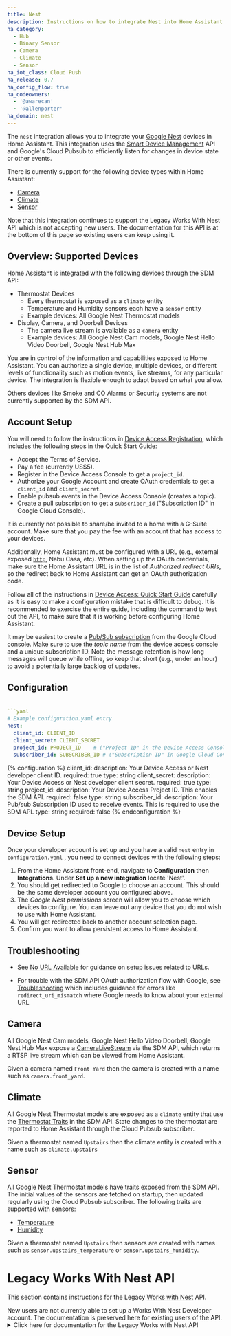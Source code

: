 ```yaml
---
title: Nest
description: Instructions on how to integrate Nest into Home Assistant.
ha_category:
  - Hub
  - Binary Sensor
  - Camera
  - Climate
  - Sensor
ha_iot_class: Cloud Push
ha_release: 0.7
ha_config_flow: true
ha_codeowners:
  - '@awarecan'
  - '@allenporter'
ha_domain: nest
---
```


The `nest` integration allows you to integrate your [Google Nest](https://store.google.com/us/category/connected_home?) devices in Home Assistant. This integration uses the [Smart Device Management](https://developers.google.com/nest/device-access/api) API and Google's Cloud Pubsub to efficiently listen for changes in device state or other events.

There is currently support for the following device types within Home Assistant:

- [Camera](#camera)
- [Climate](#climate)
- [Sensor](#sensor)

<div class='note'>
Note that this integration continues to support the Legacy Works With Nest API which is not accepting new users. The documentation for this API is at the bottom of this page so existing users can keep using it.
</div>

## Overview: Supported Devices

Home Assistant is integrated with the following devices through the SDM API:

- Thermostat Devices
  - Every thermostat is exposed as a `climate` entity
  - Temperature and Humidity sensors each have a `sensor` entity
  - Example devices: All Google Nest Thermostat models
- Display, Camera, and Doorbell Devices
  - The camera live stream is available as a `camera` entity
  - Example devices: All Google Nest Cam models, Google Nest Hello Video Doorbell, Google Nest Hub Max

You are in control of the information and capabilities exposed to Home Assistant. You can authorize a single device, multiple devices, or different levels of functionality such as motion events, live streams, for any particular device. The integration is flexible enough to adapt based on what you allow.

Others devices like Smoke and CO Alarms or Security systems are not currently
supported by the SDM API.

## Account Setup

You will need to follow the instructions in [Device Access Registration](https://developers.google.com/nest/device-access/registration), which includes the following steps in the
Quick Start Guide:

- Accept the Terms of Service.
- Pay a fee (currently US$5).
- Register in the Device Access Console to get a `project_id`.
- Authorize your Google Account and create OAuth credentials to get a `client_id` and `client_secret`.
- Enable pubsub events in the Device Access Console (creates a topic).
- Create a pull subscription to get a `subscriber_id` ("Subscription ID" in Google Cloud Console).

<div class='note warning'>
It is currently not possible to share/be invited to a home with a G-Suite account. Make sure that you pay the fee with an account that has access to your devices.
</div>

Additionally, Home Assistant must be configured with a URL (e.g., external exposed [`http`](/integrations/http/), Nabu Casa, etc). When setting up the OAuth credentials, make sure the Home Assistant URL is in the list of *Authorized redirect URIs*, so the redirect back to Home Assistant can get an OAuth authorization code.

Follow all of the instructions in [Device Access: Quick Start Guide](https://developers.google.com/nest/device-access/get-started) carefully as it is easy to make a configuration mistake that is difficult to debug. It is recommended to exercise the entire guide, including the command to test out the API, to make sure that it is working before configuring Home Assistant.

It may be easiest to create a [Pub/Sub subscription](https://console.cloud.google.com/cloudpubsub/subscription/list) from the Google Cloud console. Make sure to use the *topic name* from the device access console and a unique subscription ID. Note the message retention is how long messages will queue while offline, so keep that short (e.g., under an hour) to avoid a potentially large backlog of updates.

## Configuration

```yaml

```yaml
# Example configuration.yaml entry
nest:
  client_id: CLIENT_ID
  client_secret: CLIENT_SECRET
  project_id: PROJECT_ID    # ("Project ID" in the Device Access Console)
  subscriber_id: SUBSCRIBER_ID # ("Subscription ID" in Google Cloud Console)
```

{% configuration %}
client_id:
  description: Your Device Access or Nest developer client ID.
  required: true
  type: string
client_secret:
  description: Your Device Access or Nest developer client secret.
  required: true
  type: string
project_id:
  description: Your Device Access Project ID. This enables the SDM API.
  required: false
  type: string
subscriber_id:
  description: Your Pub/sub Subscription ID used to receive events. This is required to use the SDM API.
  type: string
  required: false
{% endconfiguration %}

## Device Setup

Once your developer account is set up and you have a valid `nest` entry in `configuration.yaml` , you need to connect devices with the following steps:

1. From the Home Assistant front-end, navigate to **Configuration** then **Integrations**. Under **Set up a new integration** locate 'Nest'.
1. You should get redirected to Google to choose an account. This should be the same developer account you configured above.
1. The *Google Nest permissions* screen will allow you to choose which devices to configure. You can leave out any device that you do not wish to use with Home Assistant.
1. You will get redirected back to another account selection page.
1. Confirm you want to allow persistent access to Home Assistant.

## Troubleshooting

- See [No URL Available](/more-info/no-url-available) for guidance on setup issues related to URLs.

- For trouble with the SDM API OAuth authorization flow with Google, see [Troubleshooting](https://developers.google.com/nest/device-access/authorize#troubleshooting) which includes guidance for errors like `redirect_uri_mismatch` where Google needs to know about your external URL

## Camera

All Google Nest Cam models, Google Nest Hello Video Doorbell, Google Nest Hub Max expose a [CameraLiveStream](https://developers.google.com/nest/device-access/traits/device/camera-live-stream) via the SDM API, which returns a RTSP live stream which can be viewed from Home Assistant.

Given a camera named `Front Yard` then the camera is created with a name such as `camera.front_yard`.

## Climate

All Google Nest Thermostat models are exposed as a `climate` entity that use the [Thermostat Traits](https://developers.google.com/nest/device-access/traits/device/thermostat-hvac) in the SDM API. State changes to the thermostat are reported to Home Assistant through the Cloud Pubsub subscriber.

Given a thermostat named `Upstairs` then the climate entity is created with a name such as `climate.upstairs`

## Sensor

All Google Nest Thermostat models have traits exposed from the SDM API. The initial values of the sensors are fetched on startup, then updated regularly using the Cloud Pubsub subscriber. The following traits are supported with sensors:

- [Temperature](https://developers.google.com/nest/device-access/traits/device/temperature)
- [Humidity](https://developers.google.com/nest/device-access/traits/device/humidity)

Given a thermostat named `Upstairs` then sensors are created with names such as `sensor.upstairs_temperature` or `sensor.upstairs_humidity`.

# Legacy Works With Nest API

This section contains instructions for the Legacy [Works with Nest](https://developers.nest.com/) API. 

<div class='note warning'>
New users are not currently able to set up a Works With Nest Developer account. The documentation is preserved here for existing users of the API.
</div>

<details>
<summary>Click here for documentation for the Legacy Works with Nest API</summary>

The Nest integration is the main integration to integrate all [Nest](https://nest.com/) related platforms. To connect Nest, you will have to [sign up for a developer account](https://developers.nest.com/products) and get a `client_id` and `client_secret`.


There is currently support for the following device types within Home Assistant:

- [Binary Sensor](#binary-sensor)
- [Camera](#camera)
- [Climate](#climate)
- [Sensor](#sensor)

### Setting up developer account


1. Visit [Nest Developers](https://developers.nest.com/), and sign in. Create an account if you don't have one already.
2. Fill in account details:
  * The "Company Information" can be anything. We recommend using your name.
3. Submit changes
4. Click "[Products](https://developers.nest.com/products)" at top of page.
5. Click "[Create New Product](https://developers.nest.com/products/new)"
6. Fill in details:
  * Product name must be unique. We recommend [email] - Home Assistant.
  * The description, users, URLs can all be anything you want.
  * Leave the "Redirect URI" Field blank
7. For permissions check every box and if it's an option select the read/write option. Note: there are important permissions under the "Other Permissions" category. If you are only adding a thermostat, do not just select the permissions under "Thermostat". You still need to check the boxes under "Other Permissions" in order to give you access to features like away mode, ETA, structure read/write, and postal code.
  * The description requires a specific format to be accepted.
    * Use "[Home Assistant] [Edit] [For Home Automation]" as the description as it is not super important.
8. Click "Create Product"
9. Once the new product page opens the "Product ID" and "Product Secret" are located on the right side. These will be used as `client_id` and `client_secret` below.
10. Add the Nest integration to your `configuration.yaml` and restart Home Assistant. Then, go to `Configuration > Integrations` and select `CONFIGURE` next to `Nest`. Click the link in the configurator pop up to log into your Nest account and complete the OAuth. Copy the resulting PIN code into the pop up.

Connecting to the Nest Developer API requires outbound port 9553 on your firewall. The configuration will fail if this is not accessible.

### Configuration

```yaml
# Example configuration.yaml entry
nest:
  client_id: CLIENT_ID
  client_secret: CLIENT_SECRET
```

```yaml
# Example configuration.yaml entry to show only devices at your vacation and primary homes
nest:
  client_id: CLIENT_ID
  client_secret: CLIENT_SECRET
  structure:
    - Vacation
    - Primary
```

{% configuration %}
client_id:
  description: Your Nest developer client ID.
  required: true
  type: string
client_secret:
  description: Your Nest developer client secret.
  required: true
  type: string
structure:
  description: The structure or structures you would like to include devices from. If not specified, this will include all structures in your Nest account.
  required: false
  type: list
{% endconfiguration %}

### Service `set_away_mode`

You can use the service `nest/set_away_mode` to set the structure(s) to "Home" or "Away".

| Service data attribute | Optional | Description |
| ---------------------- | -------- | ----------- |
| `away_mode` | no | String, must be `away` or `home`.
| `structure` | yes | String, will default to all configured Nest structures if not specified.

Examples:

```yaml
# Example script to set away, no structure specified so will execute for all
script:
  nest_set_away:
    sequence:
      - service: nest.set_away_mode
        data:
          away_mode: away
```

```yaml
# Example script to set home, structure specified
script:
  nest_set_home:
    sequence:
      - service: nest.set_away_mode
        data:
          away_mode: home
          structure:
            - Apartment
```

### Service `set_eta`

You can use the service `nest/set_eta` to set or update the estimated time of arrival window. Calling this service will automatically set the structure(s) to "Away". Structures must have an associated Nest thermostat in order to use ETA function.

| Service data attribute | Optional | Description |
| ---------------------- | -------- | ----------- |
| `eta` | no | Time period, estimated time of arrival from now.
| `eta_window` | yes | Time period, estimated time of arrival window. Default is 1 minute.
| `trip_id` | yes | String, unique ID for the trip. Default is auto-generated using a timestamp. Using an existing `trip_id` will update that trip's ETA.
| `structure` | yes | String, will default to all configured Nest structures if not specified.

Examples:

```yaml
# Example script to set ETA, no structure specified so will execute for all
script:
  nest_set_eta:
    sequence:
      - service: nest.set_eta
        data:
          eta: 00:10:30
          trip_id: Leave Work
```

```yaml
# Example script to update ETA and specify window, structure specified
script:
  nest_update_eta:
    sequence:
      - service: nest.set_eta
        data:
          eta: 00:11:00
          eta_window: 00:05
          trip_id: Leave Work
          structure:
            - Apartment
```

### Service `cancel_eta`

You can use the service `nest/cancel_eta` to cancel an existing estimated time of arrival window. Structures must have an associated Nest thermostat in order to use ETA function.

| Service data attribute | Optional | Description |
| ---------------------- | -------- | ----------- |
| `trip_id` | no | String, unique ID for the trip. Using an existing `trip_id` will update that trip's ETA.
| `structure` | yes | String, will default to all configured Nest structures if not specified.

Examples:

```yaml
# Example script to cancel ETA, no structure specified so will execute for all
script:
  nest_cancel_eta:
    sequence:
      - service: nest.cancel_eta
        data:
          trip_id: Leave Work
```

```yaml
# Example script to cancel ETA, structure specified
script:
  nest_cancel_eta:
    sequence:
      - service: nest.cancel_eta
        data:
          trip_id: Leave Work
          structure:
            - Apartment
```

### Troubleshooting

- For trouble with the SDM API OAuth authorization flow with Google, see [Troubleshooting](https://developers.google.com/nest/device-access/authorize#troubleshooting) which includes guidance for errors like `redirect_uri_mismatch` where Google needs to know about your external URL.

- If you're getting [rickrolled](https://www.youtube.com/watch?v=dQw4w9WgXcQ) by the Legacy API instead of being able to see your Nest cameras, you may not have set up your developer account's permissions correctly. Go back through and make sure you've selected read/write under every category that it's an option.

## Platforms

<div class='note'>

You must have the [Nest component](/integrations/nest/) configured to use the platforms below.

</div>

### Binary Sensor

The `nest` binary sensor platform lets you monitor various states of your [Nest](https://nest.com) devices.

<div class='note'>

You must have the [Nest component](/integrations/nest/) configured to use these sensors. The binary sensors will be setup if the `nest` integration is configured and the required configuration for the `nest binary sensor` is set.

</div>

## Configuration

To enable binary sensors and customize which sensors are setup, you can extend the [Nest component](/integrations/nest/) configuration in your `configuration.yaml` file with the following settings:

```yaml
# Example configuration.yaml entry
nest:
  binary_sensors:
    monitored_conditions:
      - 'fan'
      - 'target'
```

By default all binary sensors for your available Nest devices will be monitored. Leave `monitored_conditions` blank to disable all binary sensors for the [Nest component](/integrations/nest/).

{% configuration %}
monitored_conditions:
  description: States to monitor.
  required: false
  type: list
{% endconfiguration %}

The following conditions are available by device:

- Nest Home:
  - away
- Nest Thermostat:
  - online
  - fan
  - is\_using\_emergency\_heat
  - is\_locked
  - has\_leaf
- Nest Protect:
  - online
- Nest Camera:
  - online
  - motion\_detected
  - person\_detected
  - sound\_detected

## Camera

The `nest` platform allows you to watch still frames from a video stream (not live stream) of your [Nest](https://nest.com/camera/meet-nest-cam/) camera in Home Assistant.

<div class='note'>

Nest Camera supports the `camera.turn_on` and `camera.turn_off` services since the 0.75 release.

</div>

Nest Camera supports the `camera.turn_on` and `camera.turn_off` services since the 0.75 release.

### Climate

The `nest` climate platform lets you control a thermostat from [Nest](https://nest.com).

<div class='note'>
Please note due to limitations with the European Nest Thermostat E, integration with Home Assistant for that thermostat is not possible.
</div>

<p class='img'>
  <img src='/images/screenshots/nest-thermostat-card.png' />
</p>

## Sensor

The `nest` sensor platform lets you monitor sensors connected to your [Nest](https://nest.com) devices.

<div class='note'>

The sensors will be setup if the `nest` integration is configured and the required configuration for the `nest sensor` is set.

</div>

## Configuration

To enable sensors and customize which sensors are setup, you can extend the [Nest component](/integrations/nest/) configuration in your `configuration.yaml` file with the following settings:

```yaml
# Example configuration.yaml entry
nest:
  sensors:
    monitored_conditions:
      - 'temperature'
      - 'target'
```

By default all sensors for your available Nest devices will be monitored. Leave `monitored_conditions` blank to disable all sensors for the [Nest component](/integrations/nest/).

{% configuration %}
monitored_conditions:
  description: States to monitor.
  required: false
  type: list
{% endconfiguration %}

The following conditions are available by device:

- Nest Home:
  - `eta`: Estimated time of arrival.
  - `security_state`: `ok` or `deter`. [Security State](#security-state). Only available when Nest Camera exists.
- Nest Thermostat:
  - `humidity`
  - `preset_mode`
  - `temperature`
  - `target`
  - `hvac_state`: The currently active state of the HVAC system, `heat`, `cool` or `off` (previously `heating`, `cooling` or `off`).
- Nest Protect:
  - `co_status`: `Ok`, `Warning` or `Emergency`
  - `smoke_status`: `Ok`, `Warning` or `Emergency`
  - `battery_health`: `Ok` or `Replace`
  - `color_status`: `gray`, `green`, `yellow` or `red`. Indicates device status by color in the Nest app UI. It is an aggregate condition for battery+smoke+CO states, and reflects the actual color indicators displayed in the Nest app.
- Nest Camera: none

### Security State

<div class='note warning'>

This feature is not designed to transform your Home Assistant into a security system, neither Home Assistant nor Nest are liable for damages,
or consequential damages of any character arising as a result of use this feature.

This feature does not depend on the [Nest Secure alarm system](https://nest.com/alarm-system/overview/) and is not a reflection of the status of that system,
nor does it react to state changes in that system.

</div>

<div class='note'>

This feature uses a new [Nest Security API](https://developers.nest.com/documentation/cloud/security-guide).
You may need to change your ["Product"](https://developers.nest.com/products) permission setting to include `Security State Read`.
After this permission change, you may need to re-authorize your client.

</div>

If a Nest Cam detects the presence of a person (see `person_detected` in [binary_sensor.nest](#binary-sensor) while the structure is in `away` mode (see `away` in [binary_sensor.nest](#binary-sensor), the structure enters `deter` mode.

A `deter` state is re-evaluated after several minutes and relaxed to `ok` if no further `person_detected` events have occurred.

The `security_state` automatically switches to `ok` when the structure state is `home`.

</details>
